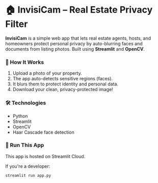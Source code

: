 # 🏠 InvisiCam – Real Estate Privacy Filter

**InvisiCam** is a simple web app that lets real estate agents, hosts, and homeowners protect personal privacy by auto-blurring faces and documents from listing photos. Built using **Streamlit** and **OpenCV**.

### 📸 How It Works
1. Upload a photo of your property.
2. The app auto-detects sensitive regions (faces).
3. It blurs them to protect identity and personal data.
4. Download your clean, privacy-protected image!

### 🛠 Technologies
- Python
- Streamlit
- OpenCV
- Haar Cascade face detection

### 🚀 Run This App
This app is hosted on Streamlit Cloud.

If you're a developer:
```bash
streamlit run app.py

